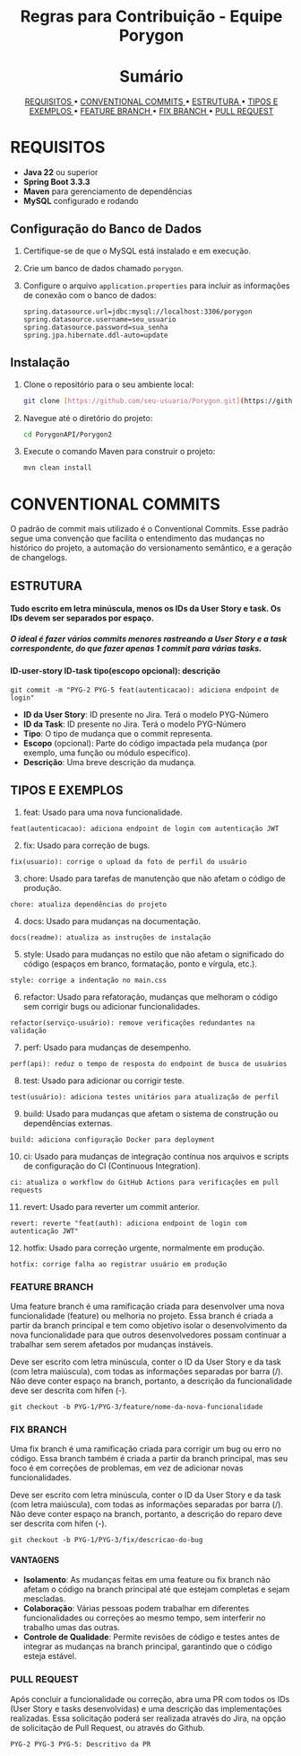 <h1 align="center">Regras para Contribuição - Equipe Porygon</h1>

<h1 align="center">Sumário</h1>

<p align="center">
  <a href ="#requisitos"> REQUISITOS </a>  •
  <a href ="#conventional-commits"> CONVENTIONAL COMMITS </a>  •
  <a href ="#estrutura"> ESTRUTURA </a>  •
  <a href="#tipos-e-exemplos"> TIPOS E EXEMPLOS </a> •
  <a href="#feature-branch"> FEATURE BRANCH </a> •
  <a href ="#fix-branch"> FIX BRANCH </a>  •
  <a href ="#pull-request"> PULL REQUEST </a>
</p>

# REQUISITOS

- **Java 22** ou superior
- **Spring Boot 3.3.3**
- **Maven** para gerenciamento de dependências
- **MySQL** configurado e rodando

## Configuração do Banco de Dados

1. Certifique-se de que o MySQL está instalado e em execução.
2. Crie um banco de dados chamado `porygon`.
3. Configure o arquivo `application.properties` para incluir as informações de conexão com o banco de dados:

    ```properties
    spring.datasource.url=jdbc:mysql://localhost:3306/porygon
    spring.datasource.username=seu_usuario
    spring.datasource.password=sua_senha
    spring.jpa.hibernate.ddl-auto=update
    ```

## Instalação

1. Clone o repositório para o seu ambiente local:

    ```bash
    git clone [https://github.com/seu-usuario/Porygon.git](https://github.com/PorygonAPI/Porygon2.git)
    ```

2. Navegue até o diretório do projeto:

    ```bash
    cd PorygonAPI/Porygon2
    ```

3. Execute o comando Maven para construir o projeto:

    ```bash
    mvn clean install
    ```

# CONVENTIONAL COMMITS

O padrão de commit mais utilizado é o Conventional Commits. Esse padrão segue uma convenção que facilita o entendimento das mudanças no histórico do projeto, a automação do versionamento semântico, e a geração de changelogs.

## ESTRUTURA

#### Tudo escrito em letra minúscula, menos os IDs da User Story e task. Os IDs devem ser separados por espaço.
##### O ideal é fazer vários commits menores rastreando a User Story e a task correspondente, do que fazer apenas 1 commit para várias tasks.  

#### ID-user-story ID-task tipo(escopo opcional): descrição

``git commit -m "PYG-2 PYG-5 feat(autenticacao): adiciona endpoint de login"``

- **ID da User Story**: ID presente no Jira. Terá o modelo PYG-Número
- **ID da Task**: ID presente no Jira. Terá o modelo PYG-Número
-	**Tipo**: O tipo de mudança que o commit representa.
-	**Escopo** (opcional): Parte do código impactada pela mudança (por exemplo, uma função ou módulo específico).
-	**Descrição**: Uma breve descrição da mudança.

## TIPOS E EXEMPLOS

1.	feat: Usado para uma nova funcionalidade.

```feat(autenticacao): adiciona endpoint de login com autenticação JWT```

2.	fix: Usado para correção de bugs.

```fix(usuario): corrige o upload da foto de perfil do usuário```

3.	chore: Usado para tarefas de manutenção que não afetam o código de produção.

```chore: atualiza dependências do projeto```

4.	docs: Usado para mudanças na documentação.
   
```docs(readme): atualiza as instruções de instalação```

5.	style: Usado para mudanças no estilo que não afetam o significado do código (espaços em branco, formatação, ponto e vírgula, etc.).
   
```style: corrige a indentação no main.css```

6.	refactor: Usado para refatoração, mudanças que melhoram o código sem corrigir bugs ou adicionar funcionalidades.
    
```refactor(serviço-usuário): remove verificações redundantes na validação```

7.	perf: Usado para mudanças de desempenho.
    
```perf(api): reduz o tempo de resposta do endpoint de busca de usuários```

8.	test: Usado para adicionar ou corrigir teste.
    
```test(usuário): adiciona testes unitários para atualização de perfil```

9.	build: Usado para mudanças que afetam o sistema de construção ou dependências externas.
    
```build: adiciona configuração Docker para deployment```

10.	ci: Usado para mudanças de integração contínua nos arquivos e scripts de configuração do CI (Continuous Integration).
    
```ci: atualiza o workflow do GitHub Actions para verificações em pull requests```

11.	revert: Usado para reverter um commit anterior.
    
```revert: reverte "feat(auth): adiciona endpoint de login com autenticação JWT"```

12.	hotfix: Usado para correção urgente, normalmente em produção.
    
```hotfix: corrige falha ao registrar usuário em produção```

### FEATURE BRANCH

Uma feature branch é uma ramificação criada para desenvolver uma nova funcionalidade (feature) ou melhoria no projeto. Essa branch é criada a partir da branch principal e tem como objetivo isolar o desenvolvimento da nova funcionalidade para que outros desenvolvedores possam continuar a trabalhar sem serem afetados por mudanças instáveis.

Deve ser escrito com letra minúscula, conter o ID da User Story e da task (com letra maiúscula), com todas as informações separadas por barra (/). Não deve conter espaço na branch, portanto, a descrição da funcionalidade deve ser descrita com hífen (-).

```git checkout -b PYG-1/PYG-3/feature/nome-da-nova-funcionalidade```

### FIX BRANCH

Uma fix branch é uma ramificação criada para corrigir um bug ou erro no código. Essa branch também é criada a partir da branch principal, mas seu foco é em correções de problemas, em vez de adicionar novas funcionalidades.

Deve ser escrito com letra minúscula, conter o ID da User Story e da task (com letra maiúscula), com todas as informações separadas por barra (/). Não deve conter espaço na branch, portanto, a descrição do reparo deve ser descrita com hífen (-).

```git checkout -b PYG-1/PYG-3/fix/descricao-do-bug```

#### VANTAGENS

-	**Isolamento**: As mudanças feitas em uma feature ou fix branch não afetam o código na branch principal até que estejam completas e sejam mescladas.
-	**Colaboração**: Várias pessoas podem trabalhar em diferentes funcionalidades ou correções ao mesmo tempo, sem interferir no trabalho umas das outras.
-	**Controle de Qualidade**: Permite revisões de código e testes antes de integrar as mudanças na branch principal, garantindo que o código esteja estável.

### PULL REQUEST

Após concluir a funcionalidade ou correção, abra uma PR com todos os IDs (User Story e tasks desenvolvidas) e uma descrição das implementações realizadas.
Essa solicitação poderá ser realizada através do Jira, na opção de solicitação de Pull Request, ou através do Github.

``PYG-2 PYG-3 PYG-5: Descritivo da PR``